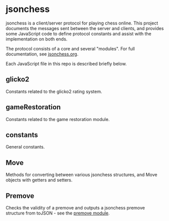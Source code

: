 jsonchess
=========

jsonchess is a client/server protocol for playing chess online.  This project
documents the messages sent between the server and clients, and provides some
JavaScript code to define protocol constants and assist with the implementation
on both ends.

The protocol consists of a core and several "modules".  For full documentation,
see [jsonchess.org][1].

Each JavaScript file in this repo is described briefly below.

glicko2
-------

Constants related to the glicko2 rating system.

gameRestoration
---------------

Constants related to the game restoration module.

constants
---------

General constants.

Move
----

Methods for converting between various jsonchess structures, and Move objects
with getters and setters.

Premove
-------

Checks the validity of a premove and outputs a jsonchess premove structure from
toJSON - see the [premove module][2].

[1]:http://jsonchess.org
[2]:http://jsonchess.org/modules/premove